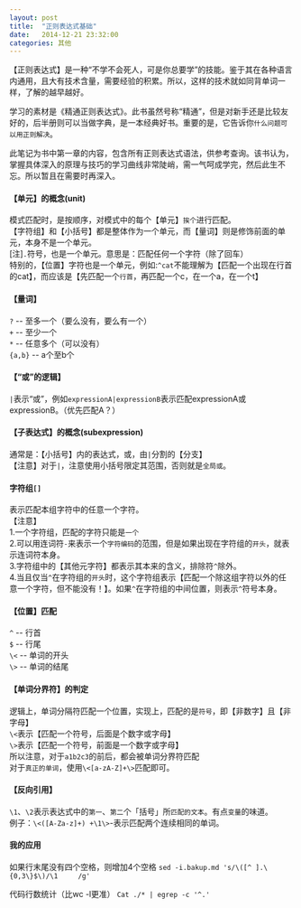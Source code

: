 ```yaml
---     
layout: post     
title:  "正则表达式基础"     
date:   2014-12-21 23:32:00     
categories: 其他     
---     
```


【正则表达式】是一种“不学不会死人，可是你总要学”的技能。鉴于其在各种语言内通用，且大有技术含量，需要经验的积累。所以，这样的技术就如同背单词一样，了解的越早越好。     

学习的素材是《精通正则表达式》。此书虽然号称“精通”，但是对新手还是比较友好的，后半册则可以当做字典，是一本经典好书。重要的是，它告诉你`什么问题可以用正则解决`。     

此笔记为书中第一章的内容，包含所有正则表达式语法，供参考查询。该书认为，掌握具体深入的原理与技巧的学习曲线非常陡峭，需一气呵成学完，然后此生不忘。所以暂且在需要时再深入。     

#### 【单元】的概念(unit)    
模式匹配时，是按顺序，对模式中的每个【单元】`挨个`进行匹配。    
【字符组】和【小括号】都是整体作为一个单元，而【量词】则是修饰前面的单元，本身不是一个单元。     
[注]`.`符号，也是一个单元。意思是：匹配任何一个字符（除了回车）    
特别的，【位置】字符也是一个单元，例如:`^cat`不能理解为【匹配一个出现在行首的cat】，而应该是【先匹配一个`行首`，再匹配一个c，在一个a，在一个t】     

#### 【量词】     
`?`  --  至多一个（要么没有，要么有一个）        
`+`  --  至少一个    
`*`  --  任意多个（可以没有）    
`{a,b}`  --  a个至b个    

#### 【“或”的逻辑】     
`|`表示“或”，例如`expressionA|expressionB`表示匹配expressionA或expressionB。（优先匹配A？）        

#### 【子表达式】的概念(subexpression)     
通常是：【小括号】内的表达式，或，由`|`分割的【分支】    
【注意】对于`|`，注意使用小括号限定其范围，否则就是`全局或`。     

#### 字符组`[]`     
表示匹配本组字符中的任意一个字符。    
【注意】     
1.一个字符组，匹配的字符只能是`一个`    
2.可以用连词符`-`来表示一个`字符编码`的范围，但是如果出现在字符组的`开头`，就表示连词符本身。    
3.字符组中的【其他元字符】都表示其本来的含义，排除符`^`除外。    
4.当且仅当`^`在字符组的`开头`时，这个字符组表示【匹配一个除这组字符以外的任意一个字符，但不能没有！】。如果`^`在字符组的中间位置，则表示`^`符号本身。    

#### 【位置】匹配     
`^`  --  行首    
`$`  --  行尾    
`\<`  --  单词的开头    
`\>`  --  单词的结尾    

#### 【单词分界符】的判定     
逻辑上，单词分隔符匹配一个位置，实现上，匹配的是`符号`，即【非数字】且【非字母】    
`\<`表示【匹配一个符号，后面是个数字或字母】    
`\>`表示【匹配一个符号，前面是一个数字或字母】    
所以注意，对于`a1b2c3`的前后，都会被单词分界符匹配    
对于`真正的单词`，使用`\<[a-zA-Z]+\>`匹配即可。    

#### 【反向引用】     
`\1`、`\2`表示表达式中的`第一`、`第二`个「括号」所`匹配的文本`。有点`变量`的味道。    
例子：`\<([A-Za-z]+) +\1\>`-表示匹配两个连续相同的单词。     


#### 我的应用

如果行末尾没有四个空格，则增加4个空格
`sed -i.bakup.md 's/\([^ ].\{0,3\}$\)/\1     /g'  `

代码行数统计（比wc -l更准）
`Cat ./* | egrep -c '^.' `



